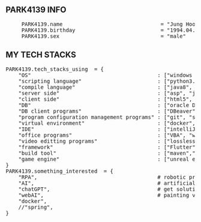 ## PARK4139 INFO
<pre>
     PARK4139.name                               = "Jung Hoon Park" 
     PARK4139.birthday                           = "1994.04.05"
     PARK4139.sex                                = "male"  
</pre>
## MY TECH STACKS
<pre>
PARK4139.tech_stacks_using  = {
    "OS"                                        : ["windows 10 pro","Rasberry pi OS","ubuntu","android"], 
    "scripting language"                        : ["python3.11.1", "batch script","shell script"], 
    "compile language"                          : ["java8", "c", "dart"], 
    "server side"                               : ["asp", "jsp", "thymeleaf"], 
    "client side"                               : ["html5", "javascript", "CSS"],
    "DB"                                        : ["oracle DB", "MS server", "maria db", "h2"],
    "DB client programs"                        : ["DBeaver", "MS server client program", "sqlplus"],
    "program configuration management programs" : ["git", "svn"],
    "virtual environment"                       : ["docker", "pyvenv"],
    "IDE"                                       : ["intelliJ", "pycharm", "visual studio code","notepad++", ""],
    "office programs"                           : ["VBA", "word", "powerpoint", "excell"], 
    "video editting programs"                   : ["losslesscut"],
    "framework"                                 : ["Flutter","Spring"],
    "build tool"                                : ["maven","gradle"],
    "game engine"                               : ["unreal engine 5.2"]        
}
PARK4139.something_interested  = {
    "RPA",                                      # robotic process automation
    "AI",                                       # artificial intelligence
    "chatGPT",                                  # get solution via AI
    "webAI",                                    # painting via AI
    "docker",
    //"spring",
}
</pre>
